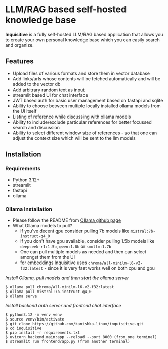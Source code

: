 # LLM/RAG based self-hosted knowledge base

**Inquisitive** is a fully self-hosted LLM/RAG based application that allows you to create your own personal knowledge base which you can easily search and organize.

## Features

* Upload files of various formats and store them in vector database
* Add links/urls whose contents will be fetched automatically and will be added to the vector db
* Add arbitrary random text as input
* streamlit based UI for chat interface
* JWT based auth for basic user management based on fastapi and sqlite
* Ability to choose between multiple locally installed ollama models from the UI itself
* Listing of reference while discussing with ollama models
* Ability to include/exclude particular references for better focussed search and discussion
* Ability to select different window size of references - so that one can adjust the context size which will be sent to the llm models

## Installation

### Requirements

* Python 3.12+
* streamlit
* fastapi
* ollama

### Ollama Installation
* Please follow the README from [Ollama github page](https://github.com/ollama/ollama)
* What Ollama models to pull?
  * If you've decent gpu consider pulling 7b models like `mistral:7b-instruct-q4_0`
  * If you don't have gpu available, consider pulling 1.5b models like `deepseek-r1:1.5b`, `qwen:1.8b` or `smollm:1.7b`
  * One can pull multiple models as needed and then can select amongst them from the UI
  * for embeddings Inquisitive uses `chroma/all-minilm-l6-v2-f32:latest` - since it is very fast works well on both cpu and gpu
 

*Install Ollama, pull models and then start the ollama server*

```
$ ollama pull chroma/all-minilm-l6-v2-f32:latest
$ ollama pull mistral:7b-instruct-q4_0
$ ollama serve
```

*Install backend auth server and frontend chat interface*

```
$ python3.12 -m venv venv
$ source venv/bin/activate
$ git clone https://github.com/kanishka-linux/inquisitive.git
$ cd inquisitive
$ pip install -r requirements.txt
$ uvicorn backend.main:app --reload --port 8000 (from one terminal)
$ streamlit run frontend/app.py (from another terminal)
```

